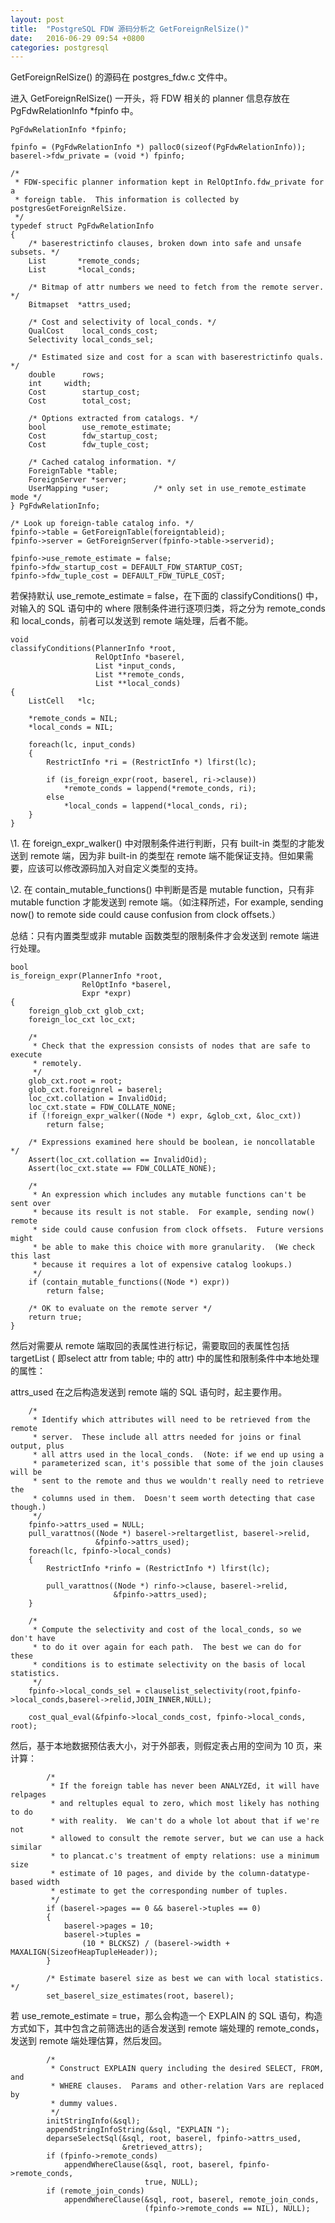 ```yaml
---
layout: post
title:  "PostgreSQL FDW 源码分析之 GetForeignRelSize()"
date:   2016-06-29 09:54 +0800
categories: postgresql  
---
```


GetForeignRelSize() 的源码在 postgres_fdw.c 文件中。

进入 GetForeignRelSize() 一开头，将 FDW 相关的 planner 信息存放在 PgFdwRelationInfo *fpinfo 中。

```
PgFdwRelationInfo *fpinfo;

fpinfo = (PgFdwRelationInfo *) palloc0(sizeof(PgFdwRelationInfo));
baserel->fdw_private = (void *) fpinfo;
```

```
/*
 * FDW-specific planner information kept in RelOptInfo.fdw_private for a
 * foreign table.  This information is collected by postgresGetForeignRelSize.
 */
typedef struct PgFdwRelationInfo
{
	/* baserestrictinfo clauses, broken down into safe and unsafe subsets. */
	List	   *remote_conds;
	List	   *local_conds;

	/* Bitmap of attr numbers we need to fetch from the remote server. */
	Bitmapset  *attrs_used;

	/* Cost and selectivity of local_conds. */
	QualCost	local_conds_cost;
	Selectivity local_conds_sel;

	/* Estimated size and cost for a scan with baserestrictinfo quals. */
	double		rows;
	int		width;
	Cost		startup_cost;
	Cost		total_cost;

	/* Options extracted from catalogs. */
	bool		use_remote_estimate;
	Cost		fdw_startup_cost;
	Cost		fdw_tuple_cost;

	/* Cached catalog information. */
	ForeignTable *table;
	ForeignServer *server;
	UserMapping *user;			/* only set in use_remote_estimate mode */
} PgFdwRelationInfo;

```

```
/* Look up foreign-table catalog info. */
fpinfo->table = GetForeignTable(foreigntableid);
fpinfo->server = GetForeignServer(fpinfo->table->serverid);
```

```
fpinfo->use_remote_estimate = false;
fpinfo->fdw_startup_cost = DEFAULT_FDW_STARTUP_COST;
fpinfo->fdw_tuple_cost = DEFAULT_FDW_TUPLE_COST;
```

若保持默认 use_remote_estimate = false，在下面的 classifyConditions() 中，对输入的 SQL 语句中的 where 限制条件进行逐项归类，将之分为 remote_conds 和 local_conds，前者可以发送到 remote 端处理，后者不能。

```
void
classifyConditions(PlannerInfo *root,
				   RelOptInfo *baserel,
				   List *input_conds,
				   List **remote_conds,
				   List **local_conds)
{
	ListCell   *lc;

	*remote_conds = NIL;
	*local_conds = NIL;

	foreach(lc, input_conds)
	{
		RestrictInfo *ri = (RestrictInfo *) lfirst(lc);

		if (is_foreign_expr(root, baserel, ri->clause))
			*remote_conds = lappend(*remote_conds, ri);
		else
			*local_conds = lappend(*local_conds, ri);
	}
}
```

\1. 在 foreign_expr_walker() 中对限制条件进行判断，只有 built-in 类型的才能发送到 remote 端，因为非 built-in 的类型在 remote 端不能保证支持。但如果需要，应该可以修改源码加入对自定义类型的支持。

\2. 在 contain_mutable_functions() 中判断是否是 mutable function，只有非 mutable function 才能发送到 remote 端。（如注释所述，For example, sending now() to remote side could cause confusion from clock offsets.）

总结：只有内置类型或非 mutable 函数类型的限制条件才会发送到 remote 端进行处理。

```
bool
is_foreign_expr(PlannerInfo *root,
				RelOptInfo *baserel,
				Expr *expr)
{
	foreign_glob_cxt glob_cxt;
	foreign_loc_cxt loc_cxt;

	/*
	 * Check that the expression consists of nodes that are safe to execute
	 * remotely.
	 */
	glob_cxt.root = root;
	glob_cxt.foreignrel = baserel;
	loc_cxt.collation = InvalidOid;
	loc_cxt.state = FDW_COLLATE_NONE;
	if (!foreign_expr_walker((Node *) expr, &glob_cxt, &loc_cxt))
		return false;

	/* Expressions examined here should be boolean, ie noncollatable */
	Assert(loc_cxt.collation == InvalidOid);
	Assert(loc_cxt.state == FDW_COLLATE_NONE);

	/*
	 * An expression which includes any mutable functions can't be sent over
	 * because its result is not stable.  For example, sending now() remote
	 * side could cause confusion from clock offsets.  Future versions might
	 * be able to make this choice with more granularity.  (We check this last
	 * because it requires a lot of expensive catalog lookups.)
	 */
	if (contain_mutable_functions((Node *) expr))
		return false;

	/* OK to evaluate on the remote server */
	return true;
}
```

然后对需要从 remote 端取回的表属性进行标记，需要取回的表属性包括 targetList ( 即select attr from table; 中的 attr) 中的属性和限制条件中本地处理的属性：

attrs_used 在之后构造发送到 remote 端的 SQL 语句时，起主要作用。

```
	/*
	 * Identify which attributes will need to be retrieved from the remote
	 * server.  These include all attrs needed for joins or final output, plus
	 * all attrs used in the local_conds.  (Note: if we end up using a
	 * parameterized scan, it's possible that some of the join clauses will be
	 * sent to the remote and thus we wouldn't really need to retrieve the
	 * columns used in them.  Doesn't seem worth detecting that case though.)
	 */
	fpinfo->attrs_used = NULL;
	pull_varattnos((Node *) baserel->reltargetlist, baserel->relid,
				   &fpinfo->attrs_used);
	foreach(lc, fpinfo->local_conds)
	{
		RestrictInfo *rinfo = (RestrictInfo *) lfirst(lc);

		pull_varattnos((Node *) rinfo->clause, baserel->relid,
					   &fpinfo->attrs_used);
	}
```

```
	/*
	 * Compute the selectivity and cost of the local_conds, so we don't have
	 * to do it over again for each path.  The best we can do for these
	 * conditions is to estimate selectivity on the basis of local statistics.
	 */
	fpinfo->local_conds_sel = clauselist_selectivity(root,fpinfo->local_conds,baserel->relid,JOIN_INNER,NULL);

	cost_qual_eval(&fpinfo->local_conds_cost, fpinfo->local_conds, root);
```

然后，基于本地数据预估表大小，对于外部表，则假定表占用的空间为 10 页，来计算：

```
		/*
		 * If the foreign table has never been ANALYZEd, it will have relpages
		 * and reltuples equal to zero, which most likely has nothing to do
		 * with reality.  We can't do a whole lot about that if we're not
		 * allowed to consult the remote server, but we can use a hack similar
		 * to plancat.c's treatment of empty relations: use a minimum size
		 * estimate of 10 pages, and divide by the column-datatype-based width
		 * estimate to get the corresponding number of tuples.
		 */
		if (baserel->pages == 0 && baserel->tuples == 0)
		{
			baserel->pages = 10;
			baserel->tuples =
				(10 * BLCKSZ) / (baserel->width + MAXALIGN(SizeofHeapTupleHeader));
		}

		/* Estimate baserel size as best we can with local statistics. */
		set_baserel_size_estimates(root, baserel);

```

若 use_remote_estimate = true，那么会构造一个 EXPLAIN 的 SQL 语句，构造方式如下，其中包含之前筛选出的适合发送到 remote 端处理的 remote_conds，发送到 remote 端处理估算，然后发回。

```
		/*
		 * Construct EXPLAIN query including the desired SELECT, FROM, and
		 * WHERE clauses.  Params and other-relation Vars are replaced by
		 * dummy values.
		 */
		initStringInfo(&sql);
		appendStringInfoString(&sql, "EXPLAIN ");
		deparseSelectSql(&sql, root, baserel, fpinfo->attrs_used,
						 &retrieved_attrs);
		if (fpinfo->remote_conds)
			appendWhereClause(&sql, root, baserel, fpinfo->remote_conds,
							  true, NULL);
		if (remote_join_conds)
			appendWhereClause(&sql, root, baserel, remote_join_conds,
							  (fpinfo->remote_conds == NIL), NULL);
```